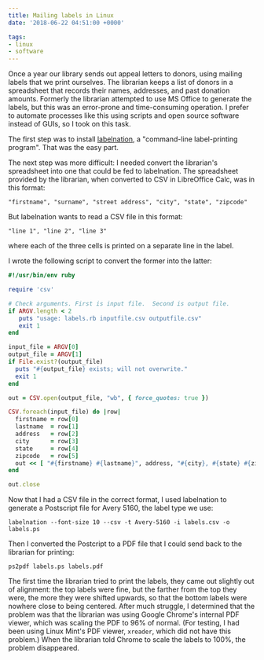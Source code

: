 ```yaml
---
title: Mailing labels in Linux
date: '2018-06-22 04:51:00 +0000'

tags:
- linux
- software
---
```


Once a year our library sends out appeal letters to donors, using mailing labels that
we print ourselves.  The librarian keeps a list of donors in a spreadsheet that
records their names, addresses, and past donation amounts.  Formerly the librarian
attempted to use MS Office to generate the labels, but this was an error-prone and
time-consuming operation.  I prefer to automate processes like this using scripts
and open source software instead of GUIs, so I took on this task.

<!--more-->

The first step was to install [labelnation](https://www.red-bean.com/labelnation/),
a "command-line label-printing program".  That was the easy part.

The next step was more difficult: I needed convert the librarian's
spreadsheet into one that could be fed to labelnation.  The
spreadsheet provided by the librarian, when converted to CSV in
LibreOffice Calc, was in this format:

    "firstname", "surname", "street address", "city", "state", "zipcode"

But labelnation wants to read a CSV file in this format:

    "line 1", "line 2", "line 3"

where each of the three cells is printed on a separate line in the label.

I wrote the following script to convert the former into the latter:

```ruby
#!/usr/bin/env ruby

require 'csv'

# Check arguments. First is input file.  Second is output file.
if ARGV.length < 2
   puts "usage: labels.rb inputfile.csv outputfile.csv"
   exit 1
end

input_file = ARGV[0]
output_file = ARGV[1]
if File.exist?(output_file)
  puts "#{output_file} exists; will not overwrite."
  exit 1
end

out = CSV.open(output_file, "wb", { force_quotes: true })

CSV.foreach(input_file) do |row|
  firstname = row[0]
  lastname  = row[1]
  address   = row[2]
  city      = row[3]
  state     = row[4]
  zipcode   = row[5]
  out << [ "#{firstname} #{lastname}", address, "#{city}, #{state} #{zipcode}" ]
end

out.close
```

Now that I had a CSV file in the correct format, I used labelnation to generate
a Postscript file for Avery 5160, the label type we use:

    labelnation --font-size 10 --csv -t Avery-5160 -i labels.csv -o labels.ps

Then I converted the Postcript to a PDF file that I could send back to the librarian
for printing:

    ps2pdf labels.ps labels.pdf

The first time the librarian tried to print the labels, they came out slightly out of
alignment: the top labels were fine, but the farther from the top they were, the more
they were shifted upwards, so that the bottom labels were nowhere close to being centered.
After much struggle, I determined that the problem was that the librarian was using
Google Chrome's internal PDF viewer, which was scaling the PDF to 96% of normal.  (For testing,
I had been using Linux Mint's PDF viewer, `xreader`, which did not have this problem.)
When the librarian told Chrome to scale the labels to 100%, the problem disappeared.
